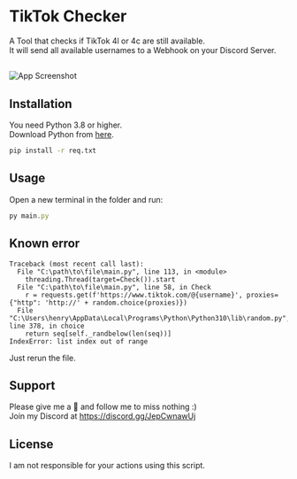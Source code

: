 # TikTok Checker

A Tool that checks if TikTok 4l or 4c are still available.\
It will send all available usernames to a Webhook on your Discord Server.
##

![App Screenshot](https://cdn.upload.systems/uploads/qBaV3WVY.png)


## Installation
You need Python 3.8 or higher.\
Download Python from <a href="https://www.python.org/downloads/">here</a>.
```bash
pip install -r req.txt
```
    
## Usage
Open a new terminal in the folder and run:
```javascript
py main.py
```
## Known error
```
Traceback (most recent call last):
  File "C:\path\to\file\main.py", line 113, in <module>
    threading.Thread(target=Check()).start
  File "C:\path\to\file\main.py", line 58, in Check
    r = requests.get(f'https://www.tiktok.com/@{username}', proxies={"http": 'http://' + random.choice(proxies)})
  File "C:\Users\henry\AppData\Local\Programs\Python\Python310\lib\random.py", line 378, in choice
    return seq[self._randbelow(len(seq))]
IndexError: list index out of range
```
Just rerun the file.
## Support

Please give me a 🌟 and follow me to miss nothing :)\
Join my Discord at https://discord.gg/JepCwnawUj


## License
I am not responsible for your actions using this script.